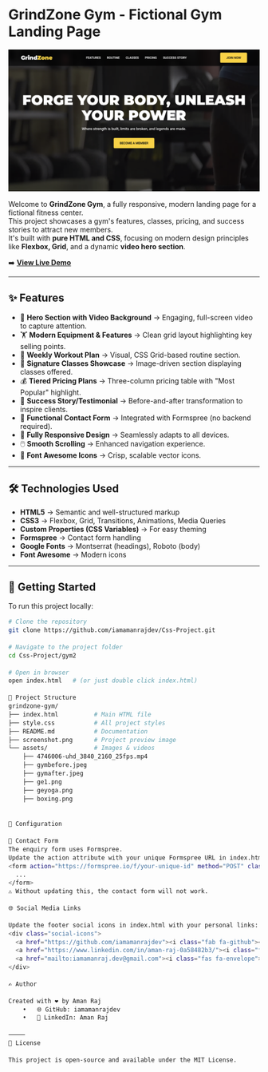 # GrindZone Gym - Fictional Gym Landing Page

![Homepage Preview](./gym.png)

Welcome to **GrindZone Gym**, a fully responsive, modern landing page for a fictional fitness center.  
This project showcases a gym's features, classes, pricing, and success stories to attract new members.  
It's built with **pure HTML and CSS**, focusing on modern design principles like **Flexbox, Grid**, and a dynamic **video hero section**.

➡️ **[View Live Demo](https://iamamanrajdev.github.io/Css-Project/gym2/)**

---

## ✨ Features

- 🎥 **Hero Section with Video Background** → Engaging, full-screen video to capture attention.  
- 🏋️ **Modern Equipment & Features** → Clean grid layout highlighting key selling points.  
- 📅 **Weekly Workout Plan** → Visual, CSS Grid-based routine section.  
- 🧘 **Signature Classes Showcase** → Image-driven section displaying classes offered.  
- 💰 **Tiered Pricing Plans** → Three-column pricing table with "Most Popular" highlight.  
- 🌟 **Success Story/Testimonial** → Before-and-after transformation to inspire clients.  
- 📩 **Functional Contact Form** → Integrated with Formspree (no backend required).  
- 📱 **Fully Responsive Design** → Seamlessly adapts to all devices.  
- 🖱️ **Smooth Scrolling** → Enhanced navigation experience.  
- 🎨 **Font Awesome Icons** → Crisp, scalable vector icons.  

---

## 🛠️ Technologies Used

- **HTML5** → Semantic and well-structured markup  
- **CSS3** → Flexbox, Grid, Transitions, Animations, Media Queries  
- **Custom Properties (CSS Variables)** → For easy theming  
- **Formspree** → Contact form handling  
- **Google Fonts** → Montserrat (headings), Roboto (body)  
- **Font Awesome** → Modern icons  

---

## 🚀 Getting Started

To run this project locally:

```bash
# Clone the repository
git clone https://github.com/iamamanrajdev/Css-Project.git

# Navigate to the project folder
cd Css-Project/gym2

# Open in browser
open index.html   # (or just double click index.html)

📁 Project Structure
grindzone-gym/
├── index.html          # Main HTML file
├── style.css           # All project styles
├── README.md           # Documentation
├── screenshot.png      # Project preview image
└── assets/             # Images & videos
    ├── 4746006-uhd_3840_2160_25fps.mp4
    ├── gymbefore.jpeg
    ├── gymafter.jpeg
    ├── ge1.png
    ├── geyoga.png
    ├── boxing.png


🔧 Configuration

📩 Contact Form
The enquiry form uses Formspree.
Update the action attribute with your unique Formspree URL in index.html:
<form action="https://formspree.io/f/your-unique-id" method="POST" class="enquiry-form">
  ...
</form>
⚠️ Without updating this, the contact form will not work.

🌐 Social Media Links

Update the footer social icons in index.html with your personal links:
<div class="social-icons">
  <a href="https://github.com/iamamanrajdev"><i class="fab fa-github"></i></a>
  <a href="https://www.linkedin.com/in/aman-raj-0a58482b3/"><i class="fab fa-linkedin"></i></a>
  <a href="mailto:iamamanraj.dev@gmail.com"><i class="fas fa-envelope"></i></a>
</div>

✍️ Author

Created with ❤️ by Aman Raj
	•	🌐 GitHub: iamamanrajdev
	•	💼 LinkedIn: Aman Raj

⸻
📄 License

This project is open-source and available under the MIT License.
